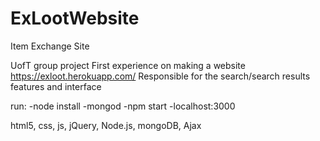 # ExLootWebsite
Item Exchange Site

UofT group project
First experience on making a website https://exloot.herokuapp.com/
Responsible for the search/search results features and interface

run:
-node install
-mongod
-npm start
-localhost:3000

html5, css, js, jQuery, Node.js, mongoDB, Ajax
